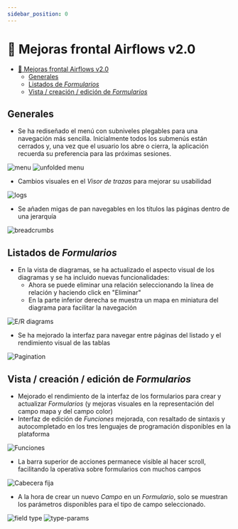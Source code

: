 ```yaml
---
sidebar_position: 0
---
```


# 🔧 Mejoras frontal Airflows v2.0

- [🔧 Mejoras frontal Airflows v2.0](#-mejoras-frontal-airflows-v20)
  - [Generales](#generales)
  - [Listados de *Formularios*](#listados-de-formularios)
  - [Vista / creación / edición de *Formularios*](#vista--creación--edición-de-formularios)


## Generales
- Se ha rediseñado el menú con subniveles plegables para una navegación más sencilla. Inicialmente todos los submenús están cerrados y, una vez que el usuario los abre o cierra, la aplicación recuerda su preferencia para las próximas sesiones.

![menu](./img/menu.png)
![unfolded menu](./img/menu_open.png)

- Cambios visuales en el *Visor de trazas* para mejorar su usabilidad

![logs](./img/logs.png)

- Se añaden migas de pan navegables en los títulos las páginas dentro de una jerarquía

![breadcrumbs](./img/bread.png)

## Listados de *Formularios*
- En la vista de diagramas, se ha actualizado el aspecto visual de los diagramas y se ha incluido nuevas funcionalidades: 
  - Ahora se puede eliminar una relación seleccionando la línea de relación y haciendo click en "Eliminar"
  - En la parte inferior derecha se muestra un mapa en miniatura del diagrama para facilitar la navegación

![E/R diagrams](./img/er.png)

- Se ha mejorado la interfaz para navegar entre páginas del listado y el rendimiento visual de las tablas

![Pagination](./img/pagination.png)

## Vista / creación / edición de *Formularios*
- Mejorado el rendimiento de la interfaz de los formularios para crear y actualizar *Formularios* (y mejoras visuales en la representación del campo mapa y del campo color)
- Interfaz de edición de *Funciones* mejorada, con resaltado de sintaxis y autocompletado en los tres lenguajes de programación disponibles en la plataforma

![Funciones](./img/functions.png)

- La barra superior de acciones permanece visible al hacer scroll, facilitando la operativa sobre formularios con muchos campos

![Cabecera fija](./img/sticky.gif)

- A la hora de crear un nuevo *Campo* en un *Formulario*, solo se muestran los parámetros disponibles para el tipo de campo seleccionado.  

![field type](./img/field_type.png)
![type-params](./img/type_params.png)
